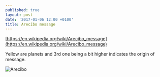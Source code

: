 ```yaml
---
published: true
layout: post
date: '2017-01-06 12:00 +0100'
title: Arecibo message
---
```

[https://en.wikipedia.org/wiki/Arecibo_message](https://en.wikipedia.org/wiki/Arecibo_message)

Yellow are planets and 3rd one being a bit higher indicates the origin of message.

![Arecibo](https://upload.wikimedia.org/wikipedia/commons/5/55/Arecibo_message.svg)

